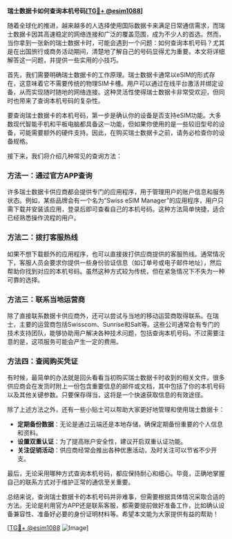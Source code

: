 **瑞士数据卡如何查询本机号码[[TG💪+ @esim1088](https://t.me/s/esim1088)]**

随着全球化的推进，越来越多的人选择使用国际数据卡来满足日常通信需求，而瑞士数据卡因其高速稳定的网络连接和广泛的覆盖范围，成为不少人的首选。然而，当你拿到一张新的瑞士数据卡时，可能会遇到一个问题：如何查询本机号码？尤其是在出国旅行或商务活动期间，清楚地了解自己的号码显得尤为重要。本文将详细解答这一问题，并提供一些实用的小技巧。

首先，我们需要明确瑞士数据卡的工作原理。瑞士数据卡通常以eSIM的形式存在，这意味着它不需要传统的物理SIM卡槽。用户可以通过在线平台激活并绑定设备，从而实现随时随地的网络连接。这种灵活性使得瑞士数据卡非常受欢迎，但同时也带来了查询本机号码的复杂性。

要查询瑞士数据卡的本机号码，第一步是确认你的设备是否支持eSIM功能。大多数现代智能手机和平板电脑都具备这一功能，但如果你使用的是一些较旧型号的设备，可能需要额外的硬件支持。因此，在购买瑞士数据卡之前，请务必检查你的设备规格。

接下来，我们将介绍几种常见的查询方法：

### 方法一：通过官方APP查询

许多瑞士数据卡供应商都会提供专门的应用程序，用于管理用户的账户信息和服务状态。例如，某些品牌会有一个名为“Swiss eSIM Manager”的应用程序，用户只需下载并安装该应用，登录后即可查看自己的本机号码。这种方法简单快捷，适合已经熟悉操作流程的用户。

### 方法二：拨打客服热线

如果不想下载额外的应用程序，也可以直接拨打供应商提供的客服热线。通常情况下，客服人员会要求你提供一些身份验证信息（如订单号或电子邮件地址），然后帮助你找到对应的本机号码。虽然这种方式较为传统，但在紧急情况下不失为一种可靠的选择。

### 方法三：联系当地运营商

除了直接联系数据卡供应商外，还可以尝试与当地的移动运营商取得联系。在瑞士，主要的运营商包括Swisscom、Sunrise和Salt等。这些公司通常会有专门的技术支持团队，能够协助用户解决各种技术问题，包括查询本机号码。不过需要注意的是，这项服务可能会产生一定的费用。

### 方法四：查阅购买凭证

有时候，最简单的办法就是回头看看当初购买瑞士数据卡时收到的相关文件。很多供应商会在发货时附上一份包含重要信息的邮件或文档，其中包括了你的本机号码以及其他关键参数。只要保存得当，这将是一个快速获取信息的有效途径。

除了上述方法之外，还有一些小贴士可以帮助大家更好地管理和使用瑞士数据卡：

- **定期备份数据**：无论是通过云端还是本地存储，确保定期备份重要的个人信息和资料。
- **设置双重认证**：为了提高账户安全性，建议开启双重认证功能。
- **关注促销活动**：供应商经常会推出各种优惠活动，及时关注可以节省不少开支。

最后，无论采用哪种方式查询本机号码，都应保持耐心和细心。毕竟，正确地掌握自己的联系方式对于维护正常的通信至关重要。

总结来说，查询瑞士数据卡的本机号码并非难事，但需要根据具体情况采取合适的方法。无论是利用官方APP还是联系客服，都需要提前做好准备工作，比如确认设备兼容性、准备好必要的身份证明材料等。希望本文能为大家提供有益的帮助！

[[TG💪+ @esim1088](https://t.me/s/esim1088) ![Image](https://i.postimg.cc/4NQfJmqS/Snipaste-2025-05-13-00-14-12.png)]